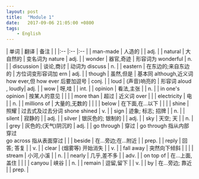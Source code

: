 ```yaml
---
layout: post
title:  "Module 1"
date:   2017-09-06 21:05:00 +0800
tags:
    - English
---
```


| 单词 | 翻译 | 备注 | |
|:-- |:-- |:-- |
| man-made | 人造的 | | adj. |
| natural | 大自然的 | 变名词为 nature | adj. |
| wonder | 器官,奇迹 | 形容词为 wonderful | n. |
| discussion | 谈论,商讨 | 动词为 discuss | n. |
| eastern | 在东边的;来自东边的 | 方位词变形容词加 ern | adj. |
| though | 虽然,但是 | 基本同 although,近义词 how ever,但 how ever 后要加逗号 | conj. |
| loud | (声音)响亮的 | 形容词 aloud , loudly| adj. |
| wow | 呀,哇 | | int. |
| opinion | 看法,主张 | | n. |
| in one's opinion | 按某人的意见 | | |
| more than | 超过 | 近义词 over | |
| electricity | 电 | | n. |
| millions of | 大量的,无数的 | | |
| below | 在下面,在...以下 | | |
| shine | 照耀 | 过去式及过去分词 shone shined | v. |
| sign | 迹象; 标志; 招牌 | | n. |
| silent | 寂静的 | | adj. |
| silver | 银灰色的; 银制的 | | adj. |
| sky | 天空; 天 | | n. |
| grey | 灰色的;(天气)阴沉的 | adj. |
| go through | 穿过 | go through 指从内部穿过 <br/>go across 指从表面穿过 | |
| beside | 在...旁边;在...附近 | | prep. |
| reply | 回答; 答复 | | v. |
| clear | (烟雾等) 开始消失 | | v. |
| fall away | 突然向下倾斜 | | |
| stream | 小河,小溪 | | n. |
| nearly | 几乎,差不多 | | adv. |
| on top of | 在...上面,盖住 | | |
| canyou | 峡谷 | | n. |
| remain | 逗留,留下 | | v. |
| by | 在...旁边; 靠近 | | prep. |
